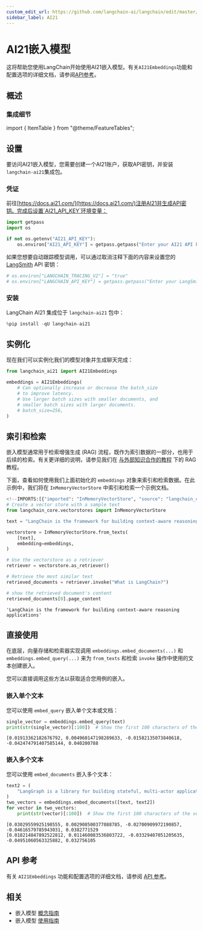 ```yaml
---
custom_edit_url: https://github.com/langchain-ai/langchain/edit/master/docs/docs/integrations/text_embedding/ai21.ipynb
sidebar_label: AI21
---
```

# AI21嵌入模型

这将帮助您使用LangChain开始使用AI21嵌入模型。有关`AI21Embeddings`功能和配置选项的详细文档，请参阅[API参考](https://python.langchain.com/api_reference/ai21/embeddings/langchain_ai21.embeddings.AI21Embeddings.html)。

## 概述
### 集成细节

import { ItemTable } from "@theme/FeatureTables";

<ItemTable category="text_embedding" item="AI21" />

## 设置

要访问AI21嵌入模型，您需要创建一个AI21账户，获取API密钥，并安装`langchain-ai21`集成包。

### 凭证

前往[https://docs.ai21.com/](https://docs.ai21.com/)注册AI21并生成API密钥。完成后设置`AI21_API_KEY`环境变量：


```python
import getpass
import os

if not os.getenv("AI21_API_KEY"):
    os.environ["AI21_API_KEY"] = getpass.getpass("Enter your AI21 API key: ")
```

如果您想要自动跟踪模型调用，可以通过取消注释下面的内容来设置您的 [LangSmith](https://docs.smith.langchain.com/) API 密钥：


```python
# os.environ["LANGCHAIN_TRACING_V2"] = "true"
# os.environ["LANGCHAIN_API_KEY"] = getpass.getpass("Enter your LangSmith API key: ")
```

### 安装

LangChain AI21 集成位于 `langchain-ai21` 包中：


```python
%pip install -qU langchain-ai21
```

## 实例化

现在我们可以实例化我们的模型对象并生成聊天完成：


```python
from langchain_ai21 import AI21Embeddings

embeddings = AI21Embeddings(
    # Can optionally increase or decrease the batch_size
    # to improve latency.
    # Use larger batch sizes with smaller documents, and
    # smaller batch sizes with larger documents.
    # batch_size=256,
)
```

## 索引和检索

嵌入模型通常用于检索增强生成 (RAG) 流程，既作为索引数据的一部分，也用于后续的检索。有关更详细的说明，请参见我们在 [与外部知识合作的教程](/docs/tutorials/#working-with-external-knowledge) 下的 RAG 教程。

下面，查看如何使用我们上面初始化的 `embeddings` 对象来索引和检索数据。在此示例中，我们将在 `InMemoryVectorStore` 中索引和检索一个示例文档。


```python
<!--IMPORTS:[{"imported": "InMemoryVectorStore", "source": "langchain_core.vectorstores", "docs": "https://python.langchain.com/api_reference/core/vectorstores/langchain_core.vectorstores.in_memory.InMemoryVectorStore.html", "title": "AI21Embeddings"}]-->
# Create a vector store with a sample text
from langchain_core.vectorstores import InMemoryVectorStore

text = "LangChain is the framework for building context-aware reasoning applications"

vectorstore = InMemoryVectorStore.from_texts(
    [text],
    embedding=embeddings,
)

# Use the vectorstore as a retriever
retriever = vectorstore.as_retriever()

# Retrieve the most similar text
retrieved_documents = retriever.invoke("What is LangChain?")

# show the retrieved document's content
retrieved_documents[0].page_content
```



```output
'LangChain is the framework for building context-aware reasoning applications'
```


## 直接使用

在底层，向量存储和检索器实现调用 `embeddings.embed_documents(...)` 和 `embeddings.embed_query(...)` 来为 `from_texts` 和检索 `invoke` 操作中使用的文本创建嵌入。

您可以直接调用这些方法以获取适合您用例的嵌入。

### 嵌入单个文本

您可以使用 `embed_query` 嵌入单个文本或文档：


```python
single_vector = embeddings.embed_query(text)
print(str(single_vector)[:100])  # Show the first 100 characters of the vector
```
```output
[0.01913362182676792, 0.004960147198289633, -0.01582135073840618, -0.042474791407585144, 0.040200788
```
### 嵌入多个文本

您可以使用 `embed_documents` 嵌入多个文本：


```python
text2 = (
    "LangGraph is a library for building stateful, multi-actor applications with LLMs"
)
two_vectors = embeddings.embed_documents([text, text2])
for vector in two_vectors:
    print(str(vector)[:100])  # Show the first 100 characters of the vector
```
```output
[0.03029559925198555, 0.002908500377088785, -0.02700909972190857, -0.04616579785943031, 0.0382771529
[0.018214847892522812, 0.011460083536803722, -0.03329407051205635, -0.04951060563325882, 0.032756105
```
## API 参考

有关 `AI21Embeddings` 功能和配置选项的详细文档，请参阅 [API 参考](https://python.langchain.com/api_reference/ai21/embeddings/langchain_ai21.embeddings.AI21Embeddings.html)。



## 相关

- 嵌入模型 [概念指南](/docs/concepts/#embedding-models)
- 嵌入模型 [使用指南](/docs/how_to/#embedding-models)
